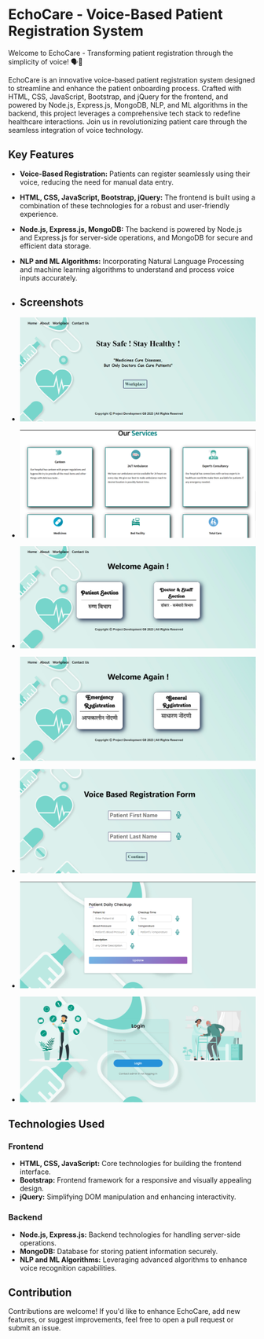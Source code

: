 # EchoCare - Voice-Based Patient Registration System

Welcome to EchoCare - Transforming patient registration through the simplicity of voice! 🗣️🏥

EchoCare is an innovative voice-based patient registration system designed to streamline and enhance the patient onboarding process. Crafted with HTML, CSS, JavaScript, Bootstrap, and jQuery for the frontend, and powered by Node.js, Express.js, MongoDB, NLP, and ML algorithms in the backend, this project leverages a comprehensive tech stack to redefine healthcare interactions. Join us in revolutionizing patient care through the seamless integration of voice technology.

## Key Features

- **Voice-Based Registration:** Patients can register seamlessly using their voice, reducing the need for manual data entry.

- **HTML, CSS, JavaScript, Bootstrap, jQuery:** The frontend is built using a combination of these technologies for a robust and user-friendly experience.

- **Node.js, Express.js, MongoDB:** The backend is powered by Node.js and Express.js for server-side operations, and MongoDB for secure and efficient data storage.

- **NLP and ML Algorithms:** Incorporating Natural Language Processing and machine learning algorithms to understand and process voice inputs accurately.

- ## Screenshots
- ![Example Image](Screenshots/vbprs1.png)

- ![Example Image](Screenshots/vbprs2.png)

- ![Example Image](Screenshots/vbprs3.png)

- ![Example Image](Screenshots/vbprs4.png)

- ![Example Image](Screenshots/vbprs5.png)

- ![Example Image](Screenshots/vbprs6.png)

- ![Example Image](Screenshots/vbprs7.png)


## Technologies Used

### Frontend
- **HTML, CSS, JavaScript:** Core technologies for building the frontend interface.
- **Bootstrap:** Frontend framework for a responsive and visually appealing design.
- **jQuery:** Simplifying DOM manipulation and enhancing interactivity.

### Backend
- **Node.js, Express.js:** Backend technologies for handling server-side operations.
- **MongoDB:** Database for storing patient information securely.
- **NLP and ML Algorithms:** Leveraging advanced algorithms to enhance voice recognition capabilities.

## Contribution

Contributions are welcome! If you'd like to enhance EchoCare, add new features, or suggest improvements, feel free to open a pull request or submit an issue.
